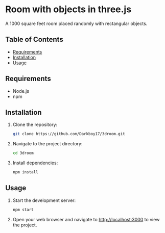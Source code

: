 # Room with objects in three.js

A 1000 square feet room placed randomly with rectangular objects.

## Table of Contents

- [Requirements](#requirements)
- [Installation](#installation)
- [Usage](#usage)

## Requirements

- Node.js 
- npm

## Installation

1. Clone the repository:

    ```bash
    git clone https://github.com/Darkboy17/3droom.git
    ```

2. Navigate to the project directory:

    ```bash
    cd 3droom
    ```

3. Install dependencies:

    ```bash
    npm install
    ```

## Usage

1. Start the development server:

    ```bash
    npm start
    ```

2. Open your web browser and navigate to [http://localhost:3000](http://localhost:3000) to view the project.



